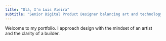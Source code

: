 ```yaml
---
title: "Olá, I'm Luis Vieira"
subtitle: "Senior Digital Product Designer balancing art and technology to create purposeful digital experiences."
---
```


Welcome to my portfolio. I approach design with the mindset of an artist and the clarity of a builder.